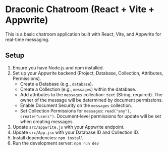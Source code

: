 # Draconic Chatroom (React + Vite + Appwrite)

This is a basic chatroom application built with React, Vite, and Appwrite for real-time messaging.

## Setup

1.  Ensure you have Node.js and npm installed.
2.  Set up your Appwrite backend (Project, Database, Collection, Attributes, Permissions).
    *   Create a Database (e.g., `database`).
    *   Create a Collection (e.g., `messages`) within the database.
    *   Add attributes to the `messages` collection: `text` (String, required). The owner of the message will be determined by document permissions.
    *   Enable Document Security on the `messages` collection.
    *   Set Collection Permissions for `messages`: `read("any")`, `create("users")`. Document-level permissions for update will be set when creating messages.
3.  Update `src/appwrite.js` with your Appwrite endpoint.
4.  Update `src/App.jsx` with your Database ID and Collection ID.
5.  Install dependencies: `npm install`
6.  Run the development server: `npm run dev`
